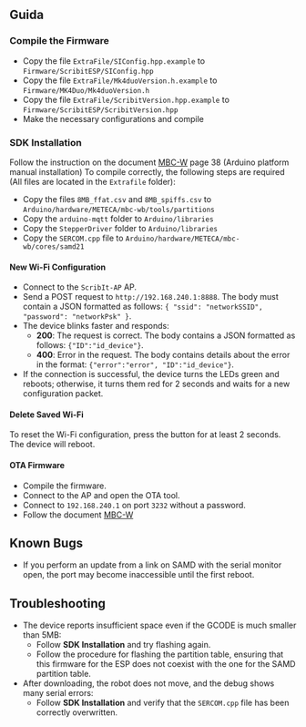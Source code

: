 
## Guida

### Compile the Firmware
- Copy the file `ExtraFile/SIConfig.hpp.example` to `Firmware/ScribitESP/SIConfig.hpp`
- Copy the file `ExtraFile/Mk4duoVersion.h.example` to `Firmware/MK4Duo/Mk4duoVersion.h`
- Copy the file `ExtraFile/ScribitVersion.hpp.example` to `Firmware/ScribitESP/ScribitVersion.hpp`
- Make the necessary configurations and compile

### SDK Installation
Follow the instruction on the document [MBC-W](docs/MBC-WB-UserManual_v-2-1-min-1.pdf) page 38 (Arduino platform manual installation)
To compile correctly, the following steps are required (All files are located in the `Extrafile` folder):
- Copy the files `8MB_ffat.csv` and `8MB_spiffs.csv` to `Arduino/hardware/METECA/mbc-wb/tools/partitions`
- Copy the `arduino-mqtt` folder to `Arduino/libraries`
- Copy the `StepperDriver` folder to `Arduino/libraries`
- Copy the `SERCOM.cpp` file to `Arduino/hardware/METECA/mbc-wb/cores/samd21`


#### New Wi-Fi Configuration
- Connect to the `ScribIt-AP` AP.
- Send a POST request to `http://192.168.240.1:8888`. The body must contain a JSON formatted as follows: `{ "ssid": "networkSSID", "password": "networkPsk" }`.
- The device blinks faster and responds:
  - **200**: The request is correct. The body contains a JSON formatted as follows: `{"ID":"id_device"}`.
  - **400**: Error in the request. The body contains details about the error in the format: `{"error":"error", "ID":"id_device"}`.
- If the connection is successful, the device turns the LEDs green and reboots; otherwise, it turns them red for 2 seconds and waits for a new configuration packet.

#### Delete Saved Wi-Fi
To reset the Wi-Fi configuration, press the button for at least 2 seconds. The device will reboot.

#### OTA Firmware
- Compile the firmware.
- Connect to the AP and open the OTA tool.
- Connect to `192.168.240.1` on port `3232` without a password.
- Follow the document [MBC-W](docs/MBC-WB-UserManual_v-2-1-min-1.pdf)

## Known Bugs
- If you perform an update from a link on SAMD with the serial monitor open, the port may become inaccessible until the first reboot.

## Troubleshooting
- The device reports insufficient space even if the GCODE is much smaller than 5MB:
  - Follow **SDK Installation** and try flashing again.
  - Follow the procedure for flashing the partition table, ensuring that this firmware for the ESP does not coexist with the one for the SAMD partition table.
- After downloading, the robot does not move, and the debug shows many serial errors:
  - Follow **SDK Installation** and verify that the `SERCOM.cpp` file has been correctly overwritten.

